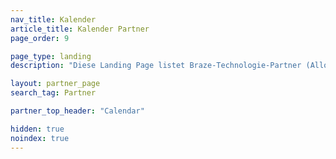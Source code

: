 ```yaml
---
nav_title: Kalender
article_title: Kalender Partner
page_order: 9

page_type: landing
description: "Diese Landing Page listet Braze-Technologie-Partner (Alloys) auf, die es Ihnen erlauben, Daten aus Kalendern zu ziehen, um sie in Ihrem personalisierten Messaging zu verwenden."

layout: partner_page
search_tag: Partner

partner_top_header: "Calendar"

hidden: true
noindex: true
---
```

